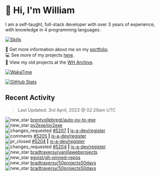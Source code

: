 # 👋 Hi, I'm William
I am a self-taught, full-stack developer with over 3 years of experience, with knowledge in 4 programming languages.

[![Skills](https://skillicons.dev/icons?i=css,cloudflare,discord,bots,docker,express,firebase,git,github,githubactions,html,js,linux,md,mongodb,netlify,nodejs,replit,tailwind,ts,vercel,vscode,wordpress,workers)](https://wdh.gg/dev)

🧑 Get more information about me on my [portfolio](https://wdh.gg/dev).
<br>
💻 See more of my projects [here](https://wdh.gg/github-org).
<br>
📁 View my old projects at the [WH Archive](https://wdh.gg/archive).

[![WakaTime](https://wakatime.com/badge/user/817e29c1-e1ac-4adc-936b-37bfa447c165.svg?style=for-the-badge)](https://wdh.gg/wakatime)

[![GitHub Stats](https://github-readme-stats.vercel.app/api?username=williamdavidharrison&theme=algolia&show_icons=true&border_radius=8&count_private=true&include_all_commits=true)](https://wdh.gg/github)

## Recent Activity
<!--RECENT_ACTIVITY:last_update-->
> Last Updated: 3rd April, 2023 @ 02:29am UTC
<!--RECENT_ACTIVITY:last_update_end-->

<!--RECENT_ACTIVITY:start-->
![new_star](https://cdn.jsdelivr.net/gh/Readme-Workflows/Readme-Icons@main/icons/octicons/StarredRepositoryYellow.svg) [brentvollebregt/auto-py-to-exe](https://github.com/brentvollebregt/auto-py-to-exe)<br>
![new_star](https://cdn.jsdelivr.net/gh/Readme-Workflows/Readme-Icons@main/icons/octicons/StarredRepositoryYellow.svg) [py2exe/py2exe](https://github.com/py2exe/py2exe)<br>
![changes_requested](https://cdn.jsdelivr.net/gh/Readme-Workflows/Readme-Icons@main/icons/octicons/RequestedChanges.svg) [#5207](https://github.com/is-a-dev/register/pull/5207#pullrequestreview-1368156306) **|** [is-a-dev/register](https://github.com/is-a-dev/register)<br>
![comments](https://cdn.jsdelivr.net/gh/Readme-Workflows/Readme-Icons@main/icons/octicons/Comment.svg) [#5205](https://github.com/is-a-dev/register/pull/5205#issuecomment-1493463814) **|** [is-a-dev/register](https://github.com/is-a-dev/register)<br>
![pr_closed](https://cdn.jsdelivr.net/gh/Readme-Workflows/Readme-Icons@main/icons/octicons/PullRequestClosed.svg) [#5204](https://github.com/is-a-dev/register/pull/5204) **|** [is-a-dev/register](https://github.com/is-a-dev/register)<br>
![changes_requested](https://cdn.jsdelivr.net/gh/Readme-Workflows/Readme-Icons@main/icons/octicons/RequestedChanges.svg) [#5204](https://github.com/is-a-dev/register/pull/5204#pullrequestreview-1368155912) **|** [is-a-dev/register](https://github.com/is-a-dev/register)<br>
![new_star](https://cdn.jsdelivr.net/gh/Readme-Workflows/Readme-Icons@main/icons/octicons/StarredRepositoryYellow.svg) [bradtraversy/vanillawebprojects](https://github.com/bradtraversy/vanillawebprojects)<br>
![new_star](https://cdn.jsdelivr.net/gh/Readme-Workflows/Readme-Icons@main/icons/octicons/StarredRepositoryYellow.svg) [egoist/gh-pinned-repos](https://github.com/egoist/gh-pinned-repos)<br>
![new_star](https://cdn.jsdelivr.net/gh/Readme-Workflows/Readme-Icons@main/icons/octicons/StarredRepositoryYellow.svg) [bradtraversy/50projects50days](https://github.com/bradtraversy/50projects50days)<br>
![new_star](https://cdn.jsdelivr.net/gh/Readme-Workflows/Readme-Icons@main/icons/octicons/StarredRepositoryYellow.svg) [bradtraversy/50projects50days](https://github.com/bradtraversy/50projects50days)<br>
<!--RECENT_ACTIVITY:end-->
